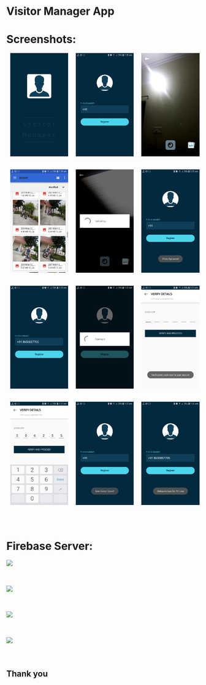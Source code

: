 # Visitor Manager App

 # Screenshots:

<div style="display:flex;">
<img alt="App image" src="screenshots/img1 splash screen.jpg" width="30%" hspace="10">
<img alt="App image" src="screenshots/img2 main activity.jpg" width="30%" hspace="10">
<img alt="App image" src="screenshots/img3 CameraKit camera.jpg" width="30%" hspace="10">
</div>
<br/>
<br/>
<div style="display:flex;">
<img alt="App image" src="screenshots/img3 gallery.jpg" width="30%" hspace="10">
<img alt="App image" src="screenshots/img4 pic uploading.jpg" width="30%" hspace="10">
<img alt="App image" src="screenshots/img5 back to main.jpg" width="30%" hspace="10">
</div>
<br/>
<br/>
<div style="display:flex;">
<img alt="App image" src="screenshots/img6 enter phone num.jpg" width="30%" hspace="10">
<img alt="App image" src="screenshots/img7 signing in.jpg" width="30%" hspace="10">
<img alt="App image" src="screenshots/img8 OTP sent.jpg" width="30%" hspace="10">
</div>
<br/>
<br/>
<div style="display:flex;">
<img alt="App image" src="screenshots/img9 OTP written.jpg" width="30%" hspace="10">
<img alt="App image" src="screenshots/img10 visited.jpg" width="30%" hspace="10">
<img alt="App image" src="screenshots/img11 already visited user.jpg" width="30%" hspace="10">
</div>
<br/>
<br/>
<br/>

# Firebase Server:

![](https://github.com/ashish7zeph/testapp/blob/master/screenshots/firebase%20auth.png)
<br/>
<br/>
<br/>

![](https://github.com/ashish7zeph/testapp/blob/master/screenshots/firebase%20realtime%20database.png)
<br/>
<br/>
<br/>

![](https://github.com/ashish7zeph/testapp/blob/master/screenshots/firebase%20cloud%20storage.png)
<br/>
<br/>
<br/>

![](https://github.com/ashish7zeph/testapp/blob/master/screenshots/firebase%20images%20saved.png)
<br/>
<br/>
<br/>

## Thank you
